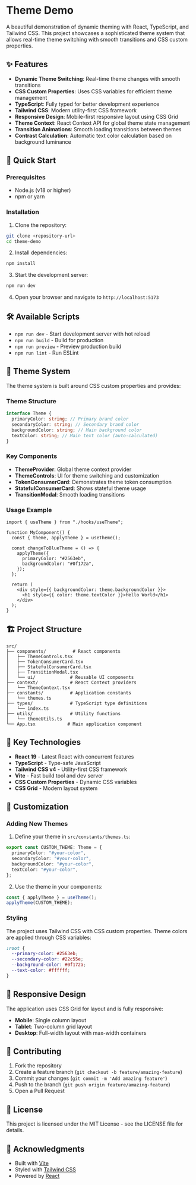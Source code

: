 # Theme Demo

A beautiful demonstration of dynamic theming with React, TypeScript, and Tailwind CSS. This project showcases a sophisticated theme system that allows real-time theme switching with smooth transitions and CSS custom properties.

## ✨ Features

- **Dynamic Theme Switching**: Real-time theme changes with smooth transitions
- **CSS Custom Properties**: Uses CSS variables for efficient theme management
- **TypeScript**: Fully typed for better development experience
- **Tailwind CSS**: Modern utility-first CSS framework
- **Responsive Design**: Mobile-first responsive layout using CSS Grid
- **Theme Context**: React Context API for global theme state management
- **Transition Animations**: Smooth loading transitions between themes
- **Contrast Calculation**: Automatic text color calculation based on background luminance

## 🚀 Quick Start

### Prerequisites

- Node.js (v18 or higher)
- npm or yarn

### Installation

1. Clone the repository:

```bash
git clone <repository-url>
cd theme-demo
```

2. Install dependencies:

```bash
npm install
```

3. Start the development server:

```bash
npm run dev
```

4. Open your browser and navigate to `http://localhost:5173`

## 🛠️ Available Scripts

- `npm run dev` - Start development server with hot reload
- `npm run build` - Build for production
- `npm run preview` - Preview production build
- `npm run lint` - Run ESLint

## 🎨 Theme System

The theme system is built around CSS custom properties and provides:

### Theme Structure

```typescript
interface Theme {
  primaryColor: string; // Primary brand color
  secondaryColor: string; // Secondary brand color
  backgroundColor: string; // Main background color
  textColor: string; // Main text color (auto-calculated)
}
```

### Key Components

- **ThemeProvider**: Global theme context provider
- **ThemeControls**: UI for theme switching and customization
- **TokenConsumerCard**: Demonstrates theme token consumption
- **StatefulConsumerCard**: Shows stateful theme usage
- **TransitionModal**: Smooth loading transitions

### Usage Example

```tsx
import { useTheme } from "./hooks/useTheme";

function MyComponent() {
  const { theme, applyTheme } = useTheme();

  const changeToBlueTheme = () => {
    applyTheme({
      primaryColor: "#2563eb",
      backgroundColor: "#0f172a",
    });
  };

  return (
    <div style={{ backgroundColor: theme.backgroundColor }}>
      <h1 style={{ color: theme.textColor }}>Hello World</h1>
    </div>
  );
}
```

## 🏗️ Project Structure

```
src/
├── components/          # React components
│   ├── ThemeControls.tsx
│   ├── TokenConsumerCard.tsx
│   ├── StatefulConsumerCard.tsx
│   ├── TransitionModal.tsx
│   └── ui/             # Reusable UI components
├── context/            # React Context providers
│   └── ThemeContext.tsx
├── constants/          # Application constants
│   └── themes.ts
├── types/              # TypeScript type definitions
│   └── index.ts
├── utils/              # Utility functions
│   └── themeUtils.ts
└── App.tsx            # Main application component
```

## 🎯 Key Technologies

- **React 19** - Latest React with concurrent features
- **TypeScript** - Type-safe JavaScript
- **Tailwind CSS v4** - Utility-first CSS framework
- **Vite** - Fast build tool and dev server
- **CSS Custom Properties** - Dynamic CSS variables
- **CSS Grid** - Modern layout system

## 🔧 Customization

### Adding New Themes

1. Define your theme in `src/constants/themes.ts`:

```typescript
export const CUSTOM_THEME: Theme = {
  primaryColor: "#your-color",
  secondaryColor: "#your-color",
  backgroundColor: "#your-color",
  textColor: "#your-color",
};
```

2. Use the theme in your components:

```typescript
const { applyTheme } = useTheme();
applyTheme(CUSTOM_THEME);
```

### Styling

The project uses Tailwind CSS with CSS custom properties. Theme colors are applied through CSS variables:

```css
:root {
  --primary-color: #2563eb;
  --secondary-color: #22c55e;
  --background-color: #0f172a;
  --text-color: #ffffff;
}
```

## 📱 Responsive Design

The application uses CSS Grid for layout and is fully responsive:

- **Mobile**: Single column layout
- **Tablet**: Two-column grid layout
- **Desktop**: Full-width layout with max-width containers

## 🤝 Contributing

1. Fork the repository
2. Create a feature branch (`git checkout -b feature/amazing-feature`)
3. Commit your changes (`git commit -m 'Add amazing feature'`)
4. Push to the branch (`git push origin feature/amazing-feature`)
5. Open a Pull Request

## 📄 License

This project is licensed under the MIT License - see the LICENSE file for details.

## 🙏 Acknowledgments

- Built with [Vite](https://vitejs.dev/)
- Styled with [Tailwind CSS](https://tailwindcss.com/)
- Powered by [React](https://react.dev/)
